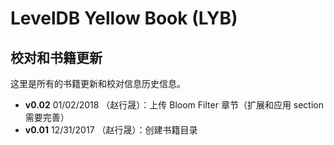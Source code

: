 # LevelDB Yellow Book (LYB)
## 校对和书籍更新
这里是所有的书籍更新和校对信息历史信息。

- **v0.02** 01/02/2018 （赵行晟）：上传 Bloom Filter 章节（扩展和应用 section 需要完善）
- **v0.01** 12/31/2017 （赵行晟）：创建书籍目录
